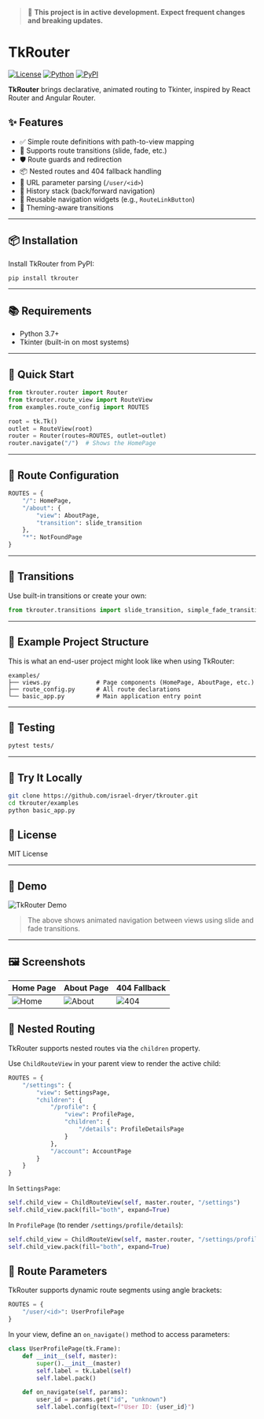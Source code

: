 > 🚧 **This project is in active development. Expect frequent changes and breaking updates.**
>
# TkRouter

[![License](https://img.shields.io/badge/license-MIT-blue.svg)](LICENSE)
[![Python](https://img.shields.io/badge/python-3.7+-blue.svg)](https://www.python.org/)
[![PyPI](https://img.shields.io/pypi/v/tkrouter.svg)](https://pypi.org/project/tkrouter/)

**TkRouter** brings declarative, animated routing to Tkinter, inspired by React Router and Angular Router.



## ✨ Features

- ✅ Simple route definitions with path-to-view mapping
- 🔁 Supports route transitions (slide, fade, etc.)
- 🛡️ Route guards and redirection
- 📦 Nested routes and 404 fallback handling
- 📜 URL parameter parsing (`/user/<id>`)
- 🧠 History stack (back/forward navigation)
- 🔗 Reusable navigation widgets (e.g., `RouteLinkButton`)
- 🎨 Theming-aware transitions

---

## 📦 Installation

Install TkRouter from PyPI:

```bash
pip install tkrouter
```

---

## 📚 Requirements

- Python 3.7+
- Tkinter (built-in on most systems)

---

## 🚀 Quick Start

```python
from tkrouter.router import Router
from tkrouter.route_view import RouteView
from examples.route_config import ROUTES

root = tk.Tk()
outlet = RouteView(root)
router = Router(routes=ROUTES, outlet=outlet)
router.navigate("/")  # Shows the HomePage
```

---

## 📁 Route Configuration

```python
ROUTES = {
    "/": HomePage,
    "/about": {
        "view": AboutPage,
        "transition": slide_transition
    },
    "*": NotFoundPage
}
```

---

## 🔧 Transitions

Use built-in transitions or create your own:

```python
from tkrouter.transitions import slide_transition, simple_fade_transition
```

---

## 📂 Example Project Structure

This is what an end-user project might look like when using TkRouter:

```
examples/
├── views.py             # Page components (HomePage, AboutPage, etc.)
├── route_config.py      # All route declarations
└── basic_app.py         # Main application entry point
```

---

## 🧪 Testing

```bash
pytest tests/
```


---

## 🧪 Try It Locally

```bash
git clone https://github.com/israel-dryer/tkrouter.git
cd tkrouter/examples
python basic_app.py
```

## 📄 License

MIT License


---

## 🎥 Demo

![TkRouter Demo](docs/demo.gif)

> The above shows animated navigation between views using slide and fade transitions.

---

## 🖼️ Screenshots

| Home Page         | About Page        | 404 Fallback       |
|-------------------|-------------------|--------------------|
| ![Home](docs/home.png) | ![About](docs/about.png) | ![404](docs/404.png) |


## 🌲 Nested Routing

TkRouter supports nested routes via the `children` property.

Use `ChildRouteView` in your parent view to render the active child:

```python
ROUTES = {
    "/settings": {
        "view": SettingsPage,
        "children": {
            "/profile": {
                "view": ProfilePage,
                "children": {
                    "/details": ProfileDetailsPage
                }
            },
            "/account": AccountPage
        }
    }
}
```

In `SettingsPage`:

```python
self.child_view = ChildRouteView(self, master.router, "/settings")
self.child_view.pack(fill="both", expand=True)
```

In `ProfilePage` (to render `/settings/profile/details`):

```python
self.child_view = ChildRouteView(self, master.router, "/settings/profile")
self.child_view.pack(fill="both", expand=True)
```


## 🔣 Route Parameters

TkRouter supports dynamic route segments using angle brackets:

```python
ROUTES = {
    "/user/<id>": UserProfilePage
}
```

In your view, define an `on_navigate()` method to access parameters:

```python
class UserProfilePage(tk.Frame):
    def __init__(self, master):
        super().__init__(master)
        self.label = tk.Label(self)
        self.label.pack()

    def on_navigate(self, params):
        user_id = params.get("id", "unknown")
        self.label.config(text=f"User ID: {user_id}")
```
